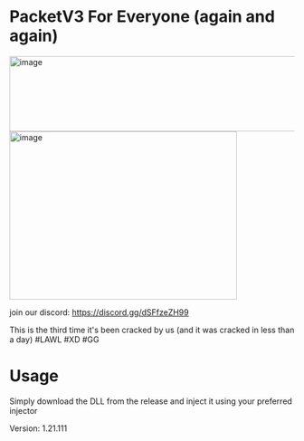 # PacketV3 For Everyone (again and again)

<img width="506" height="133" alt="image" src="https://github.com/user-attachments/assets/ace1147d-ee16-4f00-a5d2-48ab86459151" />

<img width="402" height="297" alt="image" src="https://github.com/user-attachments/assets/21eb32f6-5306-47ec-97cb-285fd0673489" />

join our discord: https://discord.gg/dSFfzeZH99

This is the third time it's been cracked by us (and it was cracked in less than a day)
#LAWL #XD #GG

# Usage

Simply download the DLL from the release and inject it using your preferred injector

Version: 1.21.111

